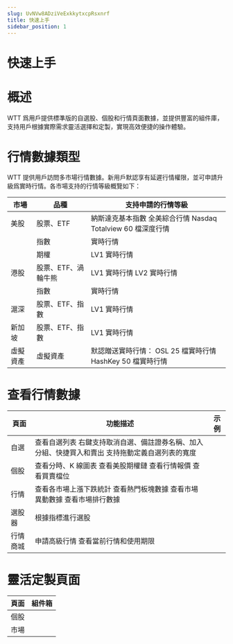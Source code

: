 ```yaml
---
slug: UvNVw8ADziVeExkkytxcpRsxnrf
title: 快速上手
sidebar_position: 1
---
```



# 快速上手


# 概述


WTT 爲用戶提供標準版的自選股、個股和行情頁面數據，並提供豐富的組件庫，支持用戶根據實際需求靈活選擇和定製，實現高效便捷的操作體驗。


# 行情數據類型


WTT 提供用戶訪問多市場行情數據。新用戶默認享有延遲行情權限，並可申請升級爲實時行情。各市場支持的行情等級概覽如下：


| 市場   | 品種          | 支持申請的行情等級                                 |
| ---- | ----------- | ----------------------------------------- |
| 美股   | 股票、ETF      | 納斯達克基本指數 全美綜合行情 Nasdaq Totalview 60 檔深度行情 |
|      | 指數          | 實時行情                                      |
|      | 期權          | LV1 實時行情                                  |
| 港股   | 股票、ETF、渦輪牛熊 | LV1 實時行情 LV2 實時行情                         |
|      | 指數          | 實時行情                                      |
| 滬深   | 股票、ETF、指數   | LV1 實時行情                                  |
| 新加坡  | 股票、ETF、指數   | LV1 實時行情                                  |
| 虛擬資產 | 虛擬資產        | 默認贈送實時行情： OSL 25 檔實時行情 HashKey 50 檔實時行情   |


# 查看行情數據


| 頁面   | 功能描述                                              | 示例 |
| ---- | ------------------------------------------------- | -- |
| 自選   | 查看自選列表 右鍵支持取消自選、備註證券名稱、加入分組、快捷買入和賣出 支持拖動定義自選列表的寬度 |    |
| 個股   | 查看分時、K 線圖表 查看美股期權鏈 查看行情報價 查看買賣檔位                  |    |
| 行情   | 查看各市場上漲下跌統計 查看熱門板塊數據 查看市場異動數據 查看市場排行數據            |    |
| 選股器  | 根據指標進行選股                                          |    |
| 行情商城 | 申請高級行情 查看當前行情和使用期限                                |    |


# 靈活定製頁面


| 頁面  | 組件箱 |
| --- | --- |
| 個股  |     |
| 市場  |     |


## 

